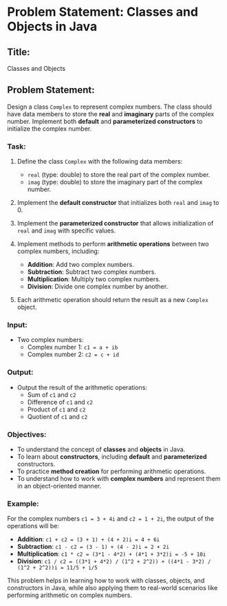 # Problem Statement: Classes and Objects in Java

## Title: 
Classes and Objects

## Problem Statement:
Design a class `Complex` to represent complex numbers. The class should have data members to store the **real** and **imaginary** parts of the complex number. Implement both **default** and **parameterized constructors** to initialize the complex number.

### Task:
1. Define the class `Complex` with the following data members:
   - `real` (type: double) to store the real part of the complex number.
   - `imag` (type: double) to store the imaginary part of the complex number.

2. Implement the **default constructor** that initializes both `real` and `imag` to 0.

3. Implement the **parameterized constructor** that allows initialization of `real` and `imag` with specific values.

4. Implement methods to perform **arithmetic operations** between two complex numbers, including:
   - **Addition**: Add two complex numbers.
   - **Subtraction**: Subtract two complex numbers.
   - **Multiplication**: Multiply two complex numbers.
   - **Division**: Divide one complex number by another.

5. Each arithmetic operation should return the result as a new `Complex` object.

### Input:
- Two complex numbers:
  - Complex number 1: `c1 = a + ib`
  - Complex number 2: `c2 = c + id`
  
### Output:
- Output the result of the arithmetic operations:
  - Sum of `c1` and `c2`
  - Difference of `c1` and `c2`
  - Product of `c1` and `c2`
  - Quotient of `c1` and `c2`

### Objectives:
- To understand the concept of **classes** and **objects** in Java.
- To learn about **constructors**, including **default** and **parameterized** constructors.
- To practice **method creation** for performing arithmetic operations.
- To understand how to work with **complex numbers** and represent them in an object-oriented manner.

### Example:
For the complex numbers `c1 = 3 + 4i` and `c2 = 1 + 2i`, the output of the operations will be:
- **Addition**: `c1 + c2 = (3 + 1) + (4 + 2)i = 4 + 6i`
- **Subtraction**: `c1 - c2 = (3 - 1) + (4 - 2)i = 2 + 2i`
- **Multiplication**: `c1 * c2 = (3*1 - 4*2) + (4*1 + 3*2)i = -5 + 10i`
- **Division**: `c1 / c2 = ((3*1 + 4*2) / (1^2 + 2^2)) + ((4*1 - 3*2) / (1^2 + 2^2))i = 11/5 + i/5`

This problem helps in learning how to work with classes, objects, and constructors in Java, while also applying them to real-world scenarios like performing arithmetic on complex numbers.
